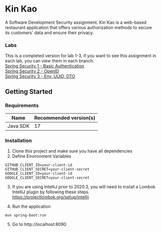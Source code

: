 # Kin Kao

A Software Development Security assignment. Kin Kao is a web-based restaurant application that offers various 
authorization methods to secure its customers' data and ensure their privacy.

### Labs

This is a completed version for lab 1-3, if you want to see this assignment in each lab, you can view them in each branch.    
[Spring Security 1 - Basic Authentication](https://github.com/tboonma/kinkao/tree/lab1)    
[Spring Security 2 - OpenID](https://github.com/tboonma/kinkao/tree/lab2)    
[Spring Security 3 - Env, UUID, DTO](https://github.com/tboonma/kinkao/tree/lab3)

## Getting Started

### Requirements
| Name     | Recommended version(s) |   
|----------|------------------------|
| Java SDK | 17                     |

### Installation

1. Clone this project and make sure you have all dependencies
2. Define Environment Variables
```
GITHUB_CLIENT_ID=your-client-id
GITHUB_CLIENT_SECRET=your-client-secret
GOOGLE_CLIENT_ID=your-client-id
GOOGLE_CLIENT_SECRET=your-client-secret
```

3. If you are using IntelliJ prior to 2020.3, you will need to install a Lombok IntelliJ plugin by following these steps.
   https://projectlombok.org/setup/intellij


4. Run the application
```shell
mvn spring-boot:run
```

5. Go to http://localhost:8090
